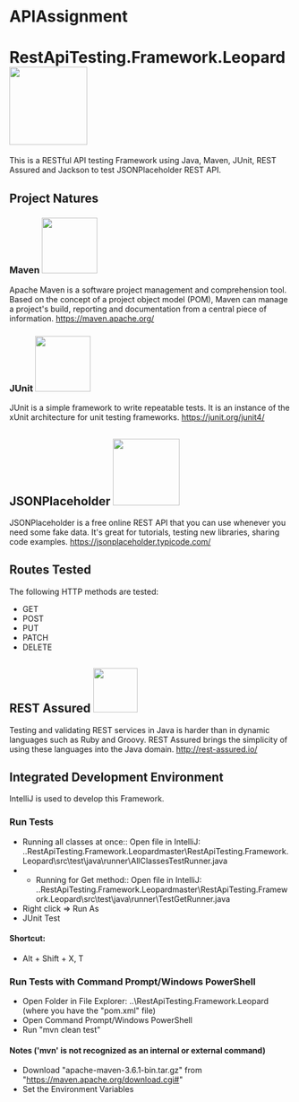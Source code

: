 # APIAssignment
# RestApiTesting.Framework.Leopard <img src ="RestApiTesting.Framework.Leopard/images/leopard.jpg" width=139>
This is a RESTful API testing Framework using Java, Maven, JUnit, REST Assured and Jackson to test JSONPlaceholder REST API.

## Project Natures

### Maven <img src ="RestApiTesting.Framework.Leopard/images/maven.png" width=99>
Apache Maven is a software project management and comprehension tool. Based on the concept of a project object model (POM), Maven can manage a project's build, reporting and documentation from a central piece of information.
https://maven.apache.org/

### JUnit <img src ="RestApiTesting.Framework.Leopard/images/junit.png" width=99>
JUnit is a simple framework to write repeatable tests. It is an instance of the xUnit architecture for unit testing frameworks.
https://junit.org/junit4/

## JSONPlaceholder  <img src ="RestApiTesting.Framework.Leopard/images/JSONPlaceholder.jpg" width=119>
JSONPlaceholder is a free online REST API that you can use whenever you need some fake data. It's great for tutorials, testing new libraries, sharing code examples.
https://jsonplaceholder.typicode.com/

## Routes Tested
The following HTTP methods are tested:
* GET
* POST
* PUT
* PATCH
* DELETE

## REST Assured  <img src ="RestApiTesting.Framework.Leopard/images/restassured.png" width=79>
Testing and validating REST services in Java is harder than in dynamic languages such as Ruby and Groovy. REST Assured brings the simplicity of using these languages into the Java domain.
http://rest-assured.io/

## Integrated Development Environment
IntelliJ is used to develop this Framework.

### Run Tests
* Running all classes at once::  Open file in IntelliJ: ..RestApiTesting.Framework.Leopardmaster\RestApiTesting.Framework.Leopard\src\test\java\runner\AllClassesTestRunner.java
* * Running for Get method::  Open file in IntelliJ: ..RestApiTesting.Framework.Leopardmaster\RestApiTesting.Framework.Leopard\src\test\java\runner\TestGetRunner.java
* Right click => Run As
* JUnit Test

#### Shortcut:
* Alt + Shift + X, T

### Run Tests with Command Prompt/Windows PowerShell
* Open Folder in File Explorer: ..\RestApiTesting.Framework.Leopard (where you have the "pom.xml" file)
* Open Command Prompt/Windows PowerShell
* Run "mvn clean test"

#### Notes ('mvn' is not recognized as an internal or external command)
* Download "apache-maven-3.6.1-bin.tar.gz" from "https://maven.apache.org/download.cgi#"
* Set the Environment Variables

